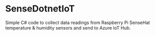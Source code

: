 # SenseDotnetIoT
Simple C# code to collect data readings from Raspberry Pi SenseHat temperature &amp; humidity sensors and send to Azure IoT Hub.
